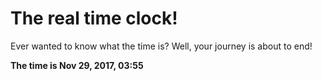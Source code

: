 # The real time clock!

Ever wanted to know what the time is? Well, your journey is about to end!

**The time is Nov 29, 2017, 03:55**